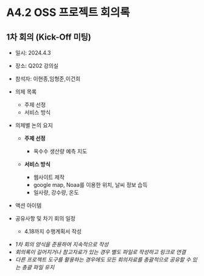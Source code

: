# A4.2 OSS 프로젝트 회의록  

## 1차 회의 (Kick-Off 미팅)  

* 일시: 2024.4.3 
* 장소: Q202 강의실
* 참석자: 이현종,임형준,이건희
* 의제 목록
    * 주제 선정
    * 서비스 방식

* 의제별 논의 요지  
    * **주제 선정**
       * 옥수수 생산량 예측 지도
   
    * **서비스 방식**
       * 웹사이트 제작
       * google map, Noaa를 이용한 위치, 날씨 정보 습득
       * 일사량, 강수량, 온도
      

* 액션 아이템
* 공유사항 및 차기 회의 일정
     - 4.18까지 수행계획서 작성


- *1차 회의 양식을 준용하여 지속적으로 작성*
- *회의록이 길어지거나 참고자료가 있는 경우 별도 파일로 작성하고 링크로 연결*
- *다른 프로젝트 도구를 활용하는 경우에도 모든 회의자료를 총괄적으로 공유할 수 있는 총괄 파일 유지*  

